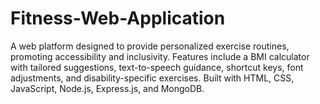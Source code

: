 # Fitness-Web-Application
A web platform designed to provide personalized exercise routines, promoting accessibility and inclusivity. Features include a BMI calculator with tailored suggestions, text-to-speech guidance, shortcut keys, font adjustments, and disability-specific exercises. Built with HTML, CSS, JavaScript, Node.js, Express.js, and MongoDB.
